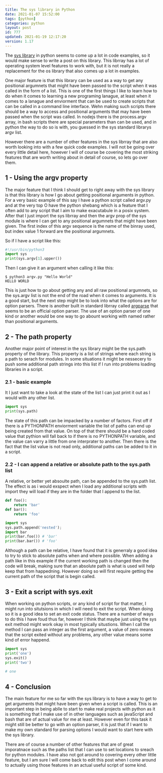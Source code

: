 ```yaml
---
title: The sys library in Python
date: 2021-01-07 15:52:00
tags: [python]
categories: python
layout: post
id: 777
updated: 2021-01-19 12:17:20
version: 1.17
---
```


The [sys library](https://docs.python.org/3.7/library/sys.html) in python seems to come up a lot in code examples, so it would make sense to write a post on this library. This librray has a lot of operating system level features to work with, but it is not really a replacement for the os library that also comes up a lot in examples.

One major feature is that this library can be used as a way to get any positional argumnets that might have been passed to the script when it was called in the form of a list. This is one of the first things I like to learn how to do when it comes to learning a new programing lanague, at least when it comes to a lanague and enviorment that can be used to create scripts that can be called in a command line interface. Wehn making such scripts there should be a way to access and positional arguments that may have been passed when the script was called. In nodejs there is the process.argv array, in bash scripts there are special parameters than can be used, and in python the way to do so is with, you guessed in the sys standard librarys argv list.

However there are a number of other features in the sys librray that are also worth looking into with a few quick code examples. I will not be going over every little detail here, however I will of course be covering the most striking features that are worth writing about in detail of course, so lets go over them.

<!-- more -->

## 1 - Using the argv property

The major feature that I think I should get to right away with the sys library is that this library is how I go about getting positional arguments in python. For a very basic example of this say I have a python script called argv.py and at the very top O have the python shebang which is a feature that I often add to any script that I aim to make exacutabule in a posix system. After that I just import the sys librray and then the argv prop of the sys module is where I can get to any positional argumnets that might have been given. The first index of this argv sequence is the name of the binray used, but index value 1 forward are the positional argumnets.

So if I have a script like this:

```python
#!/usr/bin/python3
import sys
print(sys.argv[1].upper())
```

Then I can give it an argument when calling it like this:

```
$ python3 argv.py "Hello World"
HELLO WORLD
```

This is just how to go about getting any and all raw positional argumnets, so the sys.argv list is not the end of the road when it comes to arguments. It is a good start, but the next step might be to look into what the options are for option parsers. There is another built in standard librray called [argparse](https://docs.python.org/3.7/library/argparse.html) that seems to be an official option parser. The use of an option parser of one kind or another would be one way to go abount working with named rather than positional arguments.


## 2 - The path property

Another major point of interest in the sys library might be the sys.path property of the library. This property is a list of strings where each string is a path to serach for modules. In some situations it might be nessecery to push some additional path strings into this list if I run into problems loading libraries in a script.

### 2.1 - basic example

It I just want to take a look at the state of the list I can just print it out as I would with any other list.

```python
import sys
print(sys.path)
```

The state of this path can be impacked by a number of factors. First off if there is a PYTHONPATH enviorment variable the list of paths can end up being created from that value. On top of that there should be a hard coded value that pythion will fall back to if there is no PYTHONPATH variable, and the value can varry a little from one interprater to another. Then there is the fact that the list value is not read only, additional paths can be added to it in a script.

### 2.2 - I can append a relative or absolute path to the sys.path list

A relative, or better yet absoulte path, can be appended to the sys.path list. The effect is as i would exspect when I load any additional scripts with import they will load if they are in the folder that I append to the list.

```python
def foo():
    return 'bar'
def bar():
    return 'foo'
```

```python
import sys
sys.path.append('nested');
import bar
print(bar.foo()) # 'bar'
print(bar.bar()) # 'foo'
```

Although a path can be relative, I have found that it is generraly a good idea to try to stick to absolute paths when and where possible. When adding a path like in this example if the current working path is changed then the code will break, making sure that an absolute path is what is used will help keep that from happedning. However doing so will first require getting the current path of the script that is begin called.

## 3 - Exit a script with sys.exit

When working on python scripts, or any kind of script for that matter, I might run into situtsions in which I will need to exit the script. When doing so it is a good idea to set an exit code status. There are a number of ways to do this I have foud thus far, however I think that maybe just using the sys exit method might work okay in most typically situstions. When I call the method I can pass an integer as the first argument, a value of zero means that the script exited without any problems, any other value means some kind of error happend.

```python
import sys
print('one')
sys.exit()
print('two')
 
# one
```

## 4 - Conclusion

The main feature for me so far with the sys library is to have a way to get to get arguments that might have been given when a script is called. This is an important step in being ablle to start to make real projects with python as it is something that I make use of in other languages such as javaScript and bash that are of actual value for me at least. However even for this task it might still be better to go with an option parser, it is just that if I want to make my own standard for parsing options I would want to start here with the sys library.

There are of course a number of other features that are of great imporatnace such as the paths list that I can use to set locations to sreach for python modules. I have also not got around to covering every other little feature, but I am sure I will come back to edit this post when I come around to actually using those features in an actual useful script of some kind.
